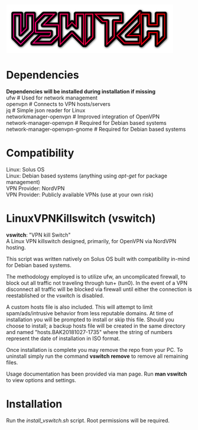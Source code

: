 ![VPN](Resources/logo.png)

# Dependencies
**Dependencies will be installed during installation if missing**  
ufw	# Used for network management  
openvpn	# Connects to VPN hosts/servers  
jq	# Simple json reader for Linux  
networkmanager-openvpn	# Improved integration of OpenVPN  
network-manager-openvpn	# Required for Debian based systems  
network-manager-openvpn-gnome	# Required for Debian based systems  


# Compatibility
Linux: Solus OS  
Linux: Debian based systems (anything using *apt-get* for package management)  
VPN Provider: NordVPN  
VPN Provider: Publicly available VPNs (use at your own risk)  

# LinuxVPNKillswitch (vswitch)
**vswitch**: "VPN kill Switch"  
A Linux VPN killswitch designed, primarily, for OpenVPN via NordVPN hosting.  

This script was written natively on Solus OS built with compatibility in-mind for Debian based systems.  

The methodology employed is to utilize ufw, an uncomplicated firewall, to block out all traffic not traveling through tun+ (tun0). In the event of a VPN disconnect all traffic will be blocked via firewall until either the connection is reestablished or the vswitch is disabled.  

A custom hosts file is also included. This will attempt to limit spam/ads/intrusive behavior from less reputable domains. At time of installation you will be prompted to install or skip this file. Should you choose to install; a backup hosts file will be created in the same directory and named "hosts.BAK20181027-1735" where the string of numbers represent the date of installation in ISO format.  

Once installation is complete you may remove the repo from your PC. To uninstall simply run the command **vswitch remove** to remove all remaining files.  

Usage documentation has been provided via man page. Run **man vswitch** to view options and settings.  

# Installation
Run the *install_vswitch.sh* script. Root permissions will be required.


